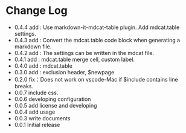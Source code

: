 # Change Log

- 0.4.4 add : Use markdown-it-mdcat-table plugin. Add mdcat.table settings.
- 0.4.3 add : Convert the mdcat.table code block when generating a markdown file.
- 0.4.2 add : The settings can be written in the mdcat file.
- 0.4.1 add : mdcat.table merge cell, custom label.
- 0.4.0 add : mdcat.table
- 0.3.0 add : exclusion header, $newpage 
- 0.2.0 fix：Does not work on vscode-Mac if $include contains line breaks. 
- 0.0.7 include css.
- 0.0.6 developing configuration
- 0.0.5 add license and developing 
- 0.0.4 add usage
- 0.0.3 write documents
- 0.0.1 Initial release